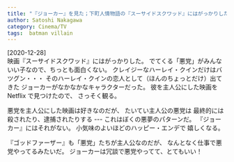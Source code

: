 ```yaml
---
title: "『ジョーカー』を見た；下町人情物語の『スーサイドスクワッド』にはがっかりしたが、『ジョーカー』はハッピーエンドでとても嬉しい！"
author: Satoshi Nakagawa
category: Cinema/TV
tags:  batman villain
---
```


[2020-12-28]  
 映画『スーサイドスクワッド』にはがっかりした。
でてくる「悪党」がみんないい子なので、ちっとも面白くない。
クレイジーなハーレイ・クインだけはバツグン・・・
そのハーレイ・クインの恋人として（ほんのちょっとだけ）出てきた
ジョーカーがなかなかなキャラクターだった。
彼を主人公にした映画を Netflix で見つけたので、
さっそく観る。

 悪党を主人公にした映画は好きなのだが、
たいてい主人公の悪党は
最終的には
殺されたり、逮捕されたりする ---
これはぼくの悪夢のパターンだ。
『ジョーカー』にはそれがない。
小気味のよいほどのハッピー・エンデで
嬉しくなる。

 『ゴッドファーザー』も「悪党」たちが主人公なのだが、
なんとなく仕事で悪党やってるみたいだ。
ジョーカーは冗談で悪党やってて、とてもいい！

